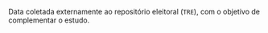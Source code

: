 Data coletada externamente ao repositório eleitoral (`TRE`), com o objetivo de complementar o estudo.
